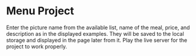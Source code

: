 # Menu Project

Enter the picture name from the available list, name of the meal, price, and description as in the displayed examples.
They will be saved to the local storage and displayed in the page later from it.
Play the live server for the project to work properly.
